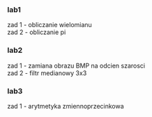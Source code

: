 ### lab1
zad 1 - obliczanie wielomianu<br/>
zad 2 - obliczanie pi

### lab2
zad 1 - zamiana obrazu BMP na odcien szarosci<br/>
zad 2 - filtr medianowy 3x3

### lab3
zad 1 - arytmetyka zmiennoprzecinkowa
